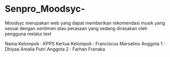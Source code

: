 # Senpro_Moodsyc-

Moodsyc merupakan web yang dapat memberikan rekomendasi musik yang sesuai dengan sentimen atau perasaan yang sedang dirasakan oleh pengguna melalui text



Nama Kelompok : KPPS 
Kertua Kelompok : Franciscus Marselino
Anggota 1 : Dhiyaa Amalia Putri
Anggota 2 : Farhan Franaka
